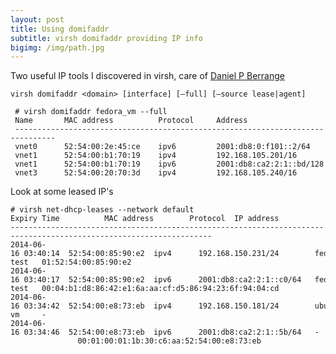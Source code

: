```yaml
---
layout: post
title: Using domifaddr
subtitle: virsh domifaddr providing IP info
bigimg: /img/path.jpg
---
```


Two useful IP tools I discovered in virsh, care of [Daniel P Berrange](http://libvirt.org/git/?p=libvirt.git;a=search;h=2f36e6944e6eb56a00e19fcd85ec8513461597c9;s=Daniel+P.+Berrange;st=committer)


~~~
virsh domifaddr <domain> [interface] [–full] [–source lease|agent]
~~~

~~~
 # virsh domifaddr fedora_vm --full
 Name       MAC address          Protocol     Address
 -------------------------------------------------------------------------------
 vnet0      52:54:00:2e:45:ce    ipv6         2001:db8:0:f101::2/64
 vnet1      52:54:00:b1:70:19    ipv4         192.168.105.201/16
 vnet1      52:54:00:b1:70:19    ipv6         2001:db8:ca2:2:1::bd/128
 vnet3      52:54:00:20:70:3d    ipv4         192.168.105.240/16
~~~

Look at some leased IP's

~~~
# virsh net-dhcp-leases --network default
Expiry Time          MAC address        Protocol  IP address                Hostname        Client ID or DUID
-------------------------------------------------------------------------------------------------------------------
2014-06-16 03:40:14  52:54:00:85:90:e2  ipv4      192.168.150.231/24        fedora20-test   01:52:54:00:85:90:e2
2014-06-16 03:40:17  52:54:00:85:90:e2  ipv6      2001:db8:ca2:2:1::c0/64   fedora20-test   00:04:b1:d8:86:42:e1:6a:aa:cf:d5:86:94:23:6f:94:04:cd
2014-06-16 03:34:42  52:54:00:e8:73:eb  ipv4      192.168.150.181/24        ubuntu14-vm     -
2014-06-16 03:34:46  52:54:00:e8:73:eb  ipv6      2001:db8:ca2:2:1::5b/64   -               00:01:00:01:1b:30:c6:aa:52:54:00:e8:73:eb    
~~~
